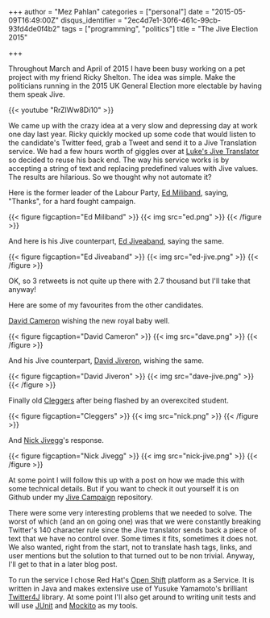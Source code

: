 +++
author = "Mez Pahlan"
categories = ["personal"]
date = "2015-05-09T16:49:00Z"
disqus_identifier = "2ec4d7e1-30f6-461c-99cb-93fd4de0f4b2"
tags = ["programming", "politics"]
title = "The Jive Election 2015"

+++

Throughout March and April of 2015 I have been busy working on a pet project with my friend Ricky Shelton. The idea was
simple. Make the politicians running in the 2015 UK General Election more electable by having them speak Jive.

{{< youtube "RrZlWw8Di10" >}}

<!--more-->

We came up with the crazy idea at a very slow and depressing day at work one day last year. Ricky quickly mocked up some
code that would listen to the candidate's Twitter feed, grab a Tweet and send it to a Jive Translation service. We had a
few hours worth of giggles over at [Luke's Jive Translator](http://www.luketillo.com/jiveluke.html) so decided to reuse
his back end. The way his service works is by accepting a string of text and replacing predefined values with Jive
values. The results are hilarious. So we thought why not automate it?

Here is the former leader of the Labour Party, [Ed Miliband](https://twitter.com/ed_miliband), saying, "Thanks", for a
hard fought campaign.

{{< figure figcaption="Ed Miliband" >}}
    {{< img src="ed.png" >}}
{{< /figure >}}

And here is his Jive counterpart, [Ed Jiveaband](https://twitter.com/edjiveaband), saying the same.

{{< figure figcaption="Ed Jiveaband" >}}
    {{< img src="ed-jive.png" >}}
{{< /figure >}}

OK, so 3 retweets is not quite up there with 2.7 thousand but I'll take that anyway!

Here are some of my favourites from the other candidates.

[David Cameron](https://twitter.com/david_cameron) wishing the new royal baby well.

{{< figure figcaption="David Cameron" >}}
    {{< img src="dave.png" >}}
{{< /figure >}}

And his Jive counterpart, [David Jiveron](https://twitter.com/DavidJiveron), wishing the same.

{{< figure figcaption="David Jiveron" >}}
    {{< img src="dave-jive.png" >}}
{{< /figure >}}

Finally old [Cleggers](https://twitter.com/nick_clegg) after being flashed by an overexcited student.

{{< figure figcaption="Cleggers" >}}
    {{< img src="nick.png" >}}
{{< /figure >}}

And [Nick Jivegg](https://twitter.com/nickjivegg)'s response.

{{< figure figcaption="Nick Jivegg" >}}
    {{< img src="nick-jive.png" >}}
{{< /figure >}}

At some point I will follow this up with a post on how we made this with some technical details. But if you want to
check it out yourself it is on Github under my [Jive Campaign](https://github.com/mezpahlan/jivecampaign) repository.

There were some very interesting problems that we needed to solve. The worst of which (and an on going one) was that we
were constantly breaking Twitter's 140 character rule since the Jive translator sends back a piece of text that we have
no control over. Some times it fits, sometimes it does not. We also wanted, right from the start, not to translate hash
tags, links, and user mentions but the solution to that turned out to be non trivial. Anyway, I'll get to that in a
later blog post.

To run the service I chose Red Hat's [Open Shift](https://www.openshift.com/) platform as a Service. It is written in
Java and makes extensive use of Yusuke Yamamoto's brilliant [Twitter4J](http://twitter4j.org/en/index.html) library. At
some point I'll also get around to writing unit tests and will use [JUnit](http://junit.org/) and
[Mockito](http://mockito.org/) as my tools.

